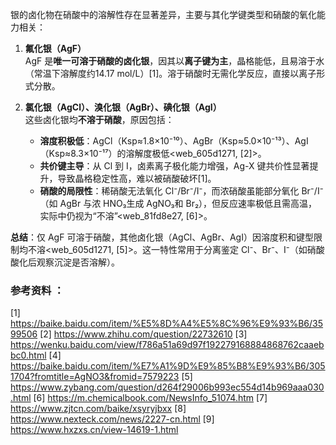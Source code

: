 

银的卤化物在硝酸中的溶解性存在显著差异，主要与其化学键类型和硝酸的氧化能力相关：

1. **氟化银（AgF）**  
   AgF 是**唯一可溶于硝酸的卤化银**，因其以**离子键为主**，晶格能低，且易溶于水（常温下溶解度约14.17 mol/L）[1]。溶于硝酸时无需化学反应，直接以离子形式分散。

2. **氯化银（AgCl）、溴化银（AgBr）、碘化银（AgI）**  
   这些卤化银均**不溶于硝酸**，原因包括：  
   - **溶度积极低**：AgCl（Ksp≈1.8×10⁻¹⁰）、AgBr（Ksp≈5.0×10⁻¹³）、AgI（Ksp≈8.3×10⁻¹⁷）的溶解度极低<web_605d1271, [2]>。  
   - **共价键主导**：从 Cl 到 I，卤素离子极化能力增强，Ag-X 键共价性显著提升，导致晶格稳定性高，难以被硝酸破坏[1]。  
   - **硝酸的局限性**：稀硝酸无法氧化 Cl⁻/Br⁻/I⁻，而浓硝酸虽能部分氧化 Br⁻/I⁻（如 AgBr 与浓 HNO₃生成 AgNO₃和 Br₂），但反应速率极低且需高温，实际中仍视为“不溶”<web_81fd8e27, [6]>。

**总结**：仅 AgF 可溶于硝酸，其他卤化银（AgCl、AgBr、AgI）因溶度积和键型限制均不溶<web_605d1271, [5]>。这一特性常用于分离鉴定 Cl⁻、Br⁻、I⁻（如硝酸酸化后观察沉淀是否溶解）。

### 参考资料 ：
[1] https://baike.baidu.com/item/%E5%8D%A4%E5%8C%96%E9%93%B6/3599506
[2] https://www.zhihu.com/question/22732610
[3] https://wenku.baidu.com/view/f786a51a69d97f192279168884868762caaebbc0.html
[4] https://baike.baidu.com/item/%E7%A1%9D%E9%85%B8%E9%93%B6/3051704?fromtitle=AgNO3&fromid=7579223
[5] https://www.zybang.com/question/d264f29006b993ec554d14b969aaa030.html
[6] https://m.chemicalbook.com/NewsInfo_51074.htm
[7] https://www.zjtcn.com/baike/xsyryjbxx
[8] https://www.nexteck.com/news/2227-cn.html
[9] https://www.hxzxs.cn/view-14619-1.html